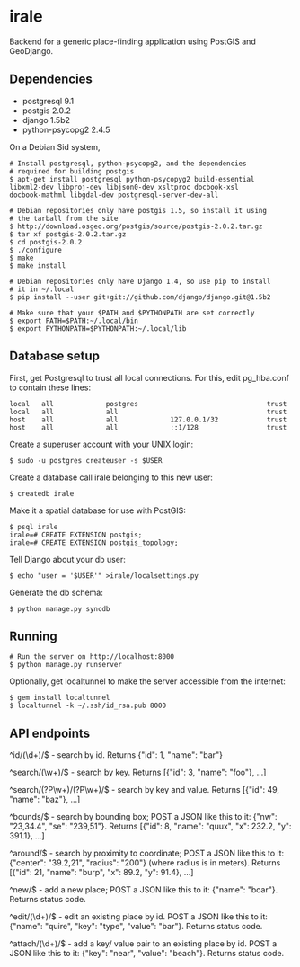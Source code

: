 # irale

Backend for a generic place-finding application using PostGIS and
GeoDjango.

## Dependencies

* postgresql 9.1
* postgis 2.0.2
* django 1.5b2
* python-psycopg2 2.4.5

On a Debian Sid system,

    # Install postgresql, python-psycopg2, and the dependencies
    # required for building postgis
    $ apt-get install postgresql python-psycopyg2 build-essential
    libxml2-dev libproj-dev libjson0-dev xsltproc docbook-xsl
    docbook-mathml libgdal-dev postgresql-server-dev-all

    # Debian repositories only have postgis 1.5, so install it using
    # the tarball from the site
    $ http://download.osgeo.org/postgis/source/postgis-2.0.2.tar.gz
    $ tar xf postgis-2.0.2.tar.gz
    $ cd postgis-2.0.2
    $ ./configure
    $ make
    $ make install

    # Debian repositories only have Django 1.4, so use pip to install
    # it in ~/.local
    $ pip install --user git+git://github.com/django/django.git@1.5b2

    # Make sure that your $PATH and $PYTHONPATH are set correctly
    $ export PATH=$PATH:~/.local/bin
    $ export PYTHONPATH=$PYTHONPATH:~/.local/lib

## Database setup

First, get Postgresql to trust all local connections.  For this, edit
pg_hba.conf to contain these lines:

    local   all             postgres                                trust
    local   all             all                                     trust
    host    all             all             127.0.0.1/32            trust
    host    all             all             ::1/128                 trust

Create a superuser account with your UNIX login:

    $ sudo -u postgres createuser -s $USER

Create a database call irale belonging to this new user:

    $ createdb irale

Make it a spatial database for use with PostGIS:

    $ psql irale
    irale=# CREATE EXTENSION postgis;
    irale=# CREATE EXTENSION postgis_topology;

Tell Django about your db user:

    $ echo "user = '$USER'" >irale/localsettings.py

Generate the db schema:

    $ python manage.py syncdb

## Running

    # Run the server on http://localhost:8000
    $ python manage.py runserver

Optionally, get localtunnel to make the server accessible from the
internet:

    $ gem install localtunnel
    $ localtunnel -k ~/.ssh/id_rsa.pub 8000

## API endpoints

^id/(\d+)/$ - search by id.  Returns {"id": 1, "name": "bar"}

^search/(\w+)/$ - search by key.  Returns [{"id": 3, "name": "foo"},
...]

^search/(?P<key>\w+)/(?P<value>\w+)/$ - search by key and value.
Returns [{"id": 49, "name": "baz"}, ...]

^bounds/$ - search by bounding box; POST a JSON like this to it:
{"nw": "23,34.4", "se": "239,51"}.  Returns [{"id": 8, "name": "quux",
"x": 232.2, "y": 391.1}, ...]

^around/$ - search by proximity to coordinate; POST a JSON like this
to it: {"center": "39.2,21", "radius": "200"} (where radius is in
meters).  Returns [{"id": 21, "name": "burp", "x": 89.2, "y": 91.4},
...]

^new/$ - add a new place; POST a JSON like this to it: {"name":
"boar"}.  Returns status code.

^edit/(\d+)/$ - edit an existing place by id.  POST a JSON like this
to it: {"name": "quire", "key": "type", "value": "bar"}.  Returns
status code.

^attach/(\d+)/$ - add a key/ value pair to an existing place by id.
POST a JSON like this to it: {"key": "near", "value": "beach"}.
Returns status code.
